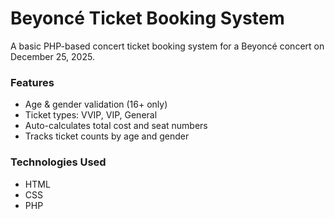 # Beyoncé Ticket Booking System

A basic PHP-based concert ticket booking system for a Beyoncé concert on December 25, 2025.

### Features
- Age & gender validation (16+ only)
- Ticket types: VVIP, VIP, General
- Auto-calculates total cost and seat numbers
- Tracks ticket counts by age and gender

### Technologies Used
- HTML
- CSS
- PHP
